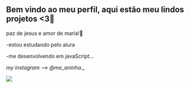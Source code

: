 ## Bem vindo ao meu perfil, aqui estão meu lindos projetos <3💜

paz de jesus e amor de maria!💙

-estou estudando pelo alura

-me desenvolvendo em javaScript...

*my instagram --> @me_aninha._*

![](https://media1.tenor.com/m/PQhYXs7lLmsAAAAC/switch_dayz-dayz.gif)
